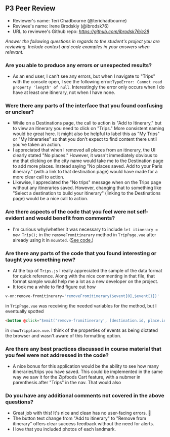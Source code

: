 ## P3 Peer Review

+ Reviewer's name: Teri Chadbourne (@terichadbourne)
+ Reviwee's name: Irene Brodskiy (@ibrodsk76)
+ URL to reviewee's Github repo: *<https://github.com/ibrodsk76/e28>*

*Answer the following questions in regards to the student's project you are reviewing. Include context and code examples in your answers when relevant.*


### Are you able to produce any errors or unexpected results?
- As an end user, I can't see any errors, but when I navigate to "Trips" with the console open, I see the following error:`TypeError: Cannot read property 'length' of null`. Interestingly the error only occurs when I do have at least one itinerary, not when I have none.


### Were there any parts of the interface that you found confusing or unclear?
- While on a Destinations page, the call to action is "Add to Itinerary," but to view an itinerary you need to click on "Trips." More consistent naming would be great here. It might also be helpful to label this as "My Trips" or "My Itineraries" so that you don't expect to find content there until you've taken an action.
- I appreciated that when I removed all places from an itinerary, the UI clearly stated "No places." However, it wasn't immediately obvious to me that clicking on the city name would take me to the Destination page to add more places. Instead saying "No places saved. Add to your Paris itinerary." (with a link to that destination page) would have made for a more clear call to action.
- Likewise, I appreciated the "No trips" message when on the Trips page without any itineraries saved. However, changing that to something like "Select a destination to build your itinerary" (linking to the Destinations page) would be a nice call to action.

### Are there aspects of the code that you feel were not self-evident and would benefit from comments?
- I'm curious why/whether it was necessary to include `let itinerary = new Trip();` in the `removeFromitinerary` method in `TripPage.vue` after already using it in `mounted`. ([See code.](https://github.com/ibrodsk76/e28/blob/02c67a95948322938bc7ca96370ba2d4c98b28fe/p3/src/components/pages/TripPage.vue#L39-L52))

### Are there any parts of the code that you found interesting or taught you something new?
- At the top of `Trips.js` I really appreciated the sample of the data format for quick reference. Along with the nice commenting in that file, that format sample would help me a lot as a new developer on the project.
- It took me a while to find figure out how
 ```js
 v-on:remove-fromitinerary='removeFromitinerary($event[0],$event[1])'
 ```
  in `TripPage.vue` was receiving the needed variables for the method, but I eventually spotted
  ```html
  <button @click="$emit('remove-fromitinerary', [destination.id, place.id])">Remove from itinerary</button>
  ```
  in `showTripplace.vue`. I think of the properties of events as being dictated the browser and wasn't aware of this formatting option.

### Are there any best practices discussed in course material that you feel were not addressed in the code?
- A nice bonus for this application would be the ability to see how many itineraries/trips you have saved. This could be implemented in the same way we saw it for the Zipfoods Cart feature, with a nubmer in parenthesis after "Trips" in the nav. That would also

### Do you have any additional comments not covered in the above questions?
- Great job with this! It's nice and clean has no user-facing errors. 🎉
- The button text change from "Add to itinerary" to "Remove from itinerary" offers clear success feedback without the need for alerts.
- I love that you included photos of each landmark.
